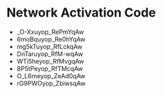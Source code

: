 # Network Activation Code
* _O-Xxuyop_RePmYqAw
* 6moBquyop_Re0hYqAw
* mg5kTuyop_RfLckqAw
* DnTaruyop_RfM-wqAw
* WTi5heyop_RfMvgqAw
* 8P5tPeyop_RfTMcqAw
* O_L6meyop_ZeAd0qAw
* rG9PWOyop_ZbiwsqAw